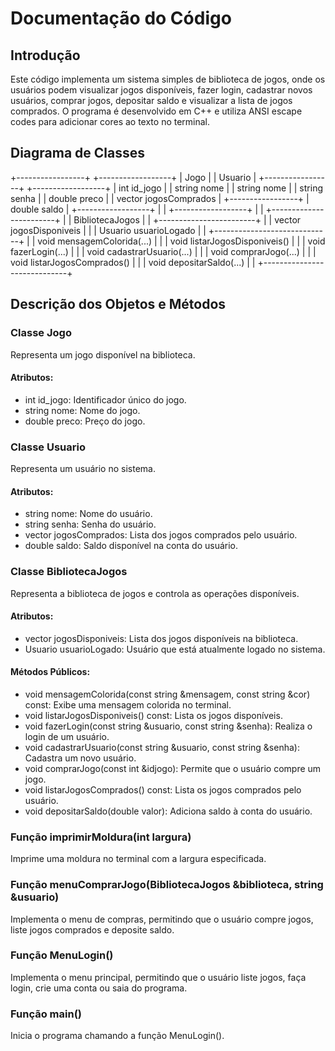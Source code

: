 # Documentação do Código

## Introdução

Este código implementa um sistema simples de biblioteca de jogos, onde os usuários podem visualizar jogos disponíveis, fazer login, cadastrar novos usuários, comprar jogos, depositar saldo e visualizar a lista de jogos comprados. O programa é desenvolvido em C++ e utiliza ANSI escape codes para adicionar cores ao texto no terminal.

## Diagrama de Classes

+-----------------+          +------------------+
|      Jogo       |          |     Usuario      |
+-----------------+          +------------------+
| int id_jogo     |          | string nome      |
| string nome     |          | string senha     |
| double preco    |          | vector<Jogo> jogosComprados |
+-----------------+          | double saldo     |
                             +------------------+
                             |                  |
                             +------------------+
                             |
                             | +------------------------+
                             | |  BibliotecaJogos       |
                             | +------------------------+
                             | | vector<Jogo> jogosDisponiveis |
                             | | Usuario usuarioLogado          |
                             | +-----------------------------+
                             | | void mensagemColorida(...)    |
                             | | void listarJogosDisponiveis() |
                             | | void fazerLogin(...)           |
                             | | void cadastrarUsuario(...)     |
                             | | void comprarJogo(...)          |
                             | | void listarJogosComprados()    |
                             | | void depositarSaldo(...)      |
                             | +-----------------------------+



## Descrição dos Objetos e Métodos

### Classe Jogo

Representa um jogo disponível na biblioteca.

#### Atributos:
- int id_jogo: Identificador único do jogo.
- string nome: Nome do jogo.
- double preco: Preço do jogo.

### Classe Usuario

Representa um usuário no sistema.

#### Atributos:
- string nome: Nome do usuário.
- string senha: Senha do usuário.
- vector<Jogo> jogosComprados: Lista dos jogos comprados pelo usuário.
- double saldo: Saldo disponível na conta do usuário.

### Classe BibliotecaJogos

Representa a biblioteca de jogos e controla as operações disponíveis.

#### Atributos:
- vector<Jogo> jogosDisponiveis: Lista dos jogos disponíveis na biblioteca.
- Usuario usuarioLogado: Usuário que está atualmente logado no sistema.

#### Métodos Públicos:
- void mensagemColorida(const string &mensagem, const string &cor) const: Exibe uma mensagem colorida no terminal.
- void listarJogosDisponiveis() const: Lista os jogos disponíveis.
- void fazerLogin(const string &usuario, const string &senha): Realiza o login de um usuário.
- void cadastrarUsuario(const string &usuario, const string &senha): Cadastra um novo usuário.
- void comprarJogo(const int &idjogo): Permite que o usuário compre um jogo.
- void listarJogosComprados() const: Lista os jogos comprados pelo usuário.
- void depositarSaldo(double valor): Adiciona saldo à conta do usuário.

### Função imprimirMoldura(int largura)

Imprime uma moldura no terminal com a largura especificada.

### Função menuComprarJogo(BibliotecaJogos &biblioteca, string &usuario)

Implementa o menu de compras, permitindo que o usuário compre jogos, liste jogos comprados e deposite saldo.

### Função MenuLogin()

Implementa o menu principal, permitindo que o usuário liste jogos, faça login, crie uma conta ou saia do programa.

### Função main()

Inicia o programa chamando a função MenuLogin().
